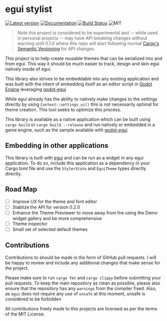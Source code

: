 # egui stylist

[![Latest version](https://img.shields.io/crates/v/egui-stylist.svg)](https://crates.io/crates/egui-stylist)
[![Documentation](https://docs.rs/egui-stylist/badge.svg)](https://docs.rs/egui-stylist)
[![Build Status](https://github.com/jacobsky/egui-stylist/workflows/CI/badge.svg)](https://github.com/jacobsky/egui-stylist/actions?workflow=CI)
![MIT](https://img.shields.io/badge/license-MIT-blue.svg)

> *Note* this project is considered to be experimental and -- while used in personal projects -- may have API breaking changes without warning until 0.1.0 where this repo will start following normal [Cargo's Semantic Versioning](https://doc.rust-lang.org/cargo/reference/semver.html) for API changes.

This project is to help create reusable themes that can be serialized into and from egui. This way it should be much easier to track, design and skin egui natively inside of egui.

This library also strives to be embeddable into any existing application and was built with the intent of embedding itself as an editor script in [Godot Engine](https://godotengine.org/) leveraging [godot-egui](https://github.com/setzer22/godot-egui)

While egui already has the ability to natively make changes to the settings directly by using `Context::settings_ui()` this is not necessarily optimal for theme creation. This tool seeks to optimize this process.

This library is available as a native application which can be built using `cargo build` or `cargo build --release` and run natively or embedded in a game engine, such as the sample available with [godot-egui](https://github.com/setzer22/godot-egui)
## Embedding in other applications

This library is built with [egui](https://docs.rs/egui/) and can be run as a widget in any egui application. To do so, include this application as a dependency in your Cargo.toml file and use the `StylerState` and `EguiTheme` types directly directly.


## Road Map

- [ ] Improve UX for the theme and font editor
- [ ] Stablize the API for version 0.2.0
- [ ] Enhance the Theme Previewer to move away from the using the Demo widget gallery and be more comprehensive
- [ ] Theme inspector
- [ ] Small set of selected default themes
## Contributions

Contributions to should be made in the form of GitHub pull requests. I will be happy to review and include any additional changes that make sense for the project.

Please make sure to run `cargo fmt` and `cargo clippy` before submitting your pull requests. To keep the main repository as clean as possible, please also ensure that the repository has any `warnings` from the compiler fixed. Also, as `egui` does not require any use of `unsafe` at this moment, unsafe is considered to be forbidden

All contributions freely made to this projects are licensed as per the terms of the MIT License.
